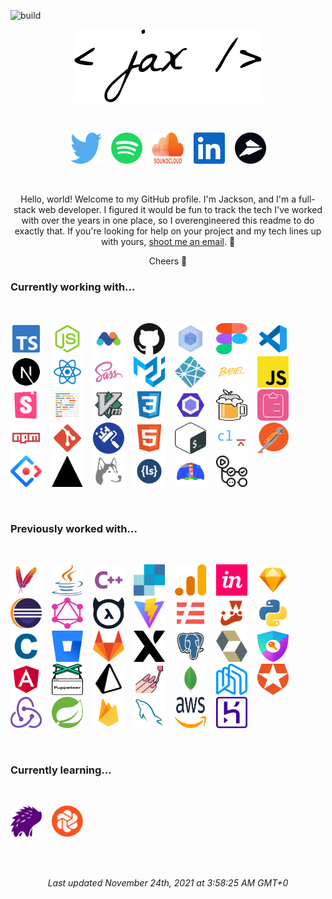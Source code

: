 ![build](https://github.com/jacksonblankenship/jacksonblankenship/actions/workflows/build.yml/badge.svg)<br/><p align=center><img src="./assets/_.svg" alt="Jackson Blankenship" width=300 /></p><br><p align=center><a href="https://twitter.com/env_jackson" target="_blank" rel="noopener noreferrer"><img src="./assets/twitter.svg" alt="twitter" width=50 height=50 /></a>&nbsp;&nbsp;&nbsp;&nbsp;<a href="https://open.spotify.com/user/1240355717?si=Vf0XhUsDRnGYHza5j5STIQ" target="_blank" rel="noopener noreferrer"><img src="./assets/spotify.svg" alt="spotify" width=50 height=50 /></a>&nbsp;&nbsp;&nbsp;&nbsp;<a href="https://soundcloud.com/jacksonblankenship" target="_blank" rel="noopener noreferrer"><img src="./assets/soundcloud.svg" alt="soundcloud" width=50 height=50 /></a>&nbsp;&nbsp;&nbsp;&nbsp;<a href="https://www.linkedin.com/in/jacksonblankenship/" target="_blank" rel="noopener noreferrer"><img src="./assets/linkedin.svg" alt="linkedin" width=50 height=50 /></a>&nbsp;&nbsp;&nbsp;&nbsp;<a href="https://flylance.com/" target="_blank" rel="noopener noreferrer"><img src="./assets/flylance.svg" alt="flylance" width=50 height=50 /></a></p><br><p align=center>Hello, world! Welcome to my GitHub profile. I'm Jackson, and I'm a full-stack web developer. I figured it would be fun to track the tech I've worked with over the years in one place, so I overengineered this readme to do exactly that. If you're looking for help on your project and my tech lines up with yours, <a href="mailto:jacksblan@gmail.com">shoot me an email</a>. 🚀</p><p align=center>Cheers 👋</p><h3>Currently working with...</h3><br><p style="display: flex; flex-wrap: wrap;"><a href="https://www.typescriptlang.org/" target="_blank" rel="noopener noreferrer"><img src="./assets/typescript.svg" alt="typescript" width=50 height=50 /></a>&nbsp;&nbsp;&nbsp;&nbsp;<a href="https://nodejs.org/en/" target="_blank" rel="noopener noreferrer"><img src="./assets/node.svg" alt="node" width=50 height=50 /></a>&nbsp;&nbsp;&nbsp;&nbsp;<a href="https://matomo.org/" target="_blank" rel="noopener noreferrer"><img src="./assets/matomo.svg" alt="matomo" width=50 height=50 /></a>&nbsp;&nbsp;&nbsp;&nbsp;<a href="https://github.com/" target="_blank" rel="noopener noreferrer"><img src="./assets/github.svg" alt="github" width=50 height=50 /></a>&nbsp;&nbsp;&nbsp;&nbsp;<a href="https://webpack.js.org/" target="_blank" rel="noopener noreferrer"><img src="./assets/webpack.svg" alt="webpack" width=50 height=50 /></a>&nbsp;&nbsp;&nbsp;&nbsp;<a href="https://www.figma.com/" target="_blank" rel="noopener noreferrer"><img src="./assets/figma.svg" alt="figma" width=50 height=50 /></a>&nbsp;&nbsp;&nbsp;&nbsp;<a href="https://code.visualstudio.com/" target="_blank" rel="noopener noreferrer"><img src="./assets/vscode.svg" alt="vscode" width=50 height=50 /></a>&nbsp;&nbsp;&nbsp;&nbsp;<a href="https://nextjs.org/" target="_blank" rel="noopener noreferrer"><img src="./assets/next.svg" alt="next" width=50 height=50 /></a>&nbsp;&nbsp;&nbsp;&nbsp;<a href="https://reactjs.org/" target="_blank" rel="noopener noreferrer"><img src="./assets/reactts.svg" alt="reactts" width=50 height=50 /></a>&nbsp;&nbsp;&nbsp;&nbsp;<a href="https://sass-lang.com/" target="_blank" rel="noopener noreferrer"><img src="./assets/sass.svg" alt="sass" width=50 height=50 /></a>&nbsp;&nbsp;&nbsp;&nbsp;<a href="https://material-ui.com/" target="_blank" rel="noopener noreferrer"><img src="./assets/material-ui.svg" alt="material-ui" width=50 height=50 /></a>&nbsp;&nbsp;&nbsp;&nbsp;<a href="https://www.netlify.com/" target="_blank" rel="noopener noreferrer"><img src="./assets/netlify.svg" alt="netlify" width=50 height=50 /></a>&nbsp;&nbsp;&nbsp;&nbsp;<a href="https://babeljs.io/" target="_blank" rel="noopener noreferrer"><img src="./assets/babel.svg" alt="babel" width=50 height=50 /></a>&nbsp;&nbsp;&nbsp;&nbsp;<a href="https://www.javascript.com/" target="_blank" rel="noopener noreferrer"><img src="./assets/javascript.svg" alt="javascript" width=50 height=50 /></a>&nbsp;&nbsp;&nbsp;&nbsp;<a href="https://storybook.js.org/" target="_blank" rel="noopener noreferrer"><img src="./assets/storybook.svg" alt="storybook" width=50 height=50 /></a>&nbsp;&nbsp;&nbsp;&nbsp;<a href="https://prettier.io/" target="_blank" rel="noopener noreferrer"><img src="./assets/prettier.svg" alt="prettier" width=50 height=50 /></a>&nbsp;&nbsp;&nbsp;&nbsp;<a href="https://en.wikipedia.org/wiki/Vim_(text_editor)" target="_blank" rel="noopener noreferrer"><img src="./assets/vim.svg" alt="vim" width=50 height=50 /></a>&nbsp;&nbsp;&nbsp;&nbsp;<a href="https://en.wikipedia.org/wiki/CSS" target="_blank" rel="noopener noreferrer"><img src="./assets/css3.svg" alt="css3" width=50 height=50 /></a>&nbsp;&nbsp;&nbsp;&nbsp;<a href="https://eslint.org/" target="_blank" rel="noopener noreferrer"><img src="./assets/eslint.svg" alt="eslint" width=50 height=50 /></a>&nbsp;&nbsp;&nbsp;&nbsp;<a href="https://brew.sh/" target="_blank" rel="noopener noreferrer"><img src="./assets/homebrew.svg" alt="homebrew" width=50 height=50 /></a>&nbsp;&nbsp;&nbsp;&nbsp;<a href="https://react-hook-form.com/" target="_blank" rel="noopener noreferrer"><img src="./assets/react-hook-form.svg" alt="react-hook-form" width=50 height=50 /></a>&nbsp;&nbsp;&nbsp;&nbsp;<a href="https://www.npmjs.com/" target="_blank" rel="noopener noreferrer"><img src="./assets/npm.svg" alt="npm" width=50 height=50 /></a>&nbsp;&nbsp;&nbsp;&nbsp;<a href="https://git-scm.com/" target="_blank" rel="noopener noreferrer"><img src="./assets/git.svg" alt="git" width=50 height=50 /></a>&nbsp;&nbsp;&nbsp;&nbsp;<a href="https://www.whitesourcesoftware.com/free-developer-tools/renovate/" target="_blank" rel="noopener noreferrer"><img src="./assets/renovate.svg" alt="renovate" width=50 height=50 /></a>&nbsp;&nbsp;&nbsp;&nbsp;<a href="https://en.wikipedia.org/wiki/HTML5" target="_blank" rel="noopener noreferrer"><img src="./assets/html5.svg" alt="html5" width=50 height=50 /></a>&nbsp;&nbsp;&nbsp;&nbsp;<a href="https://en.wikipedia.org/wiki/Bash_(Unix_shell)" target="_blank" rel="noopener noreferrer"><img src="./assets/bash.svg" alt="bash" width=50 height=50 /></a>&nbsp;&nbsp;&nbsp;&nbsp;<a href="https://commitlint.js.org/" target="_blank" rel="noopener noreferrer"><img src="./assets/commitlint.svg" alt="commitlint" width=50 height=50 /></a>&nbsp;&nbsp;&nbsp;&nbsp;<a href="https://www.postman.com/" target="_blank" rel="noopener noreferrer"><img src="./assets/postman.svg" alt="postman" width=50 height=50 /></a>&nbsp;&nbsp;&nbsp;&nbsp;<a href="https://ant.design/" target="_blank" rel="noopener noreferrer"><img src="./assets/ant.svg" alt="ant" width=50 height=50 /></a>&nbsp;&nbsp;&nbsp;&nbsp;<a href="https://vercel.com/" target="_blank" rel="noopener noreferrer"><img src="./assets/vercel.svg" alt="vercel" width=50 height=50 /></a>&nbsp;&nbsp;&nbsp;&nbsp;<a href="https://typicode.github.io/husky/" target="_blank" rel="noopener noreferrer"><img src="./assets/husky.svg" alt="husky" width=50 height=50 /></a>&nbsp;&nbsp;&nbsp;&nbsp;<a href="http://lesscss.org/" target="_blank" rel="noopener noreferrer"><img src="./assets/less.svg" alt="less" width=50 height=50 /></a>&nbsp;&nbsp;&nbsp;&nbsp;<a href="https://web.dev/" target="_blank" rel="noopener noreferrer"><img src="./assets/lighthouse.svg" alt="lighthouse" width=50 height=50 /></a>&nbsp;&nbsp;&nbsp;&nbsp;<a href="https://github.com/features/actions" target="_blank" rel="noopener noreferrer"><img src="./assets/actions.svg" alt="actions" width=50 height=50 /></a></p><br><h3>Previously worked with...</h3><br><p style="display: flex; flex-wrap: wrap;"><a href="https://maven.apache.org/" target="_blank" rel="noopener noreferrer"><img src="./assets/maven.svg" alt="maven" width=50 height=50 /></a>&nbsp;&nbsp;&nbsp;&nbsp;<a href="https://en.wikipedia.org/wiki/Java_(programming_language)" target="_blank" rel="noopener noreferrer"><img src="./assets/java.svg" alt="java" width=50 height=50 /></a>&nbsp;&nbsp;&nbsp;&nbsp;<a href="https://en.wikipedia.org/wiki/C%2B%2B" target="_blank" rel="noopener noreferrer"><img src="./assets/cpp.svg" alt="cpp" width=50 height=50 /></a>&nbsp;&nbsp;&nbsp;&nbsp;<a href="https://sendgrid.com/" target="_blank" rel="noopener noreferrer"><img src="./assets/sendgrid.svg" alt="sendgrid" width=50 height=50 /></a>&nbsp;&nbsp;&nbsp;&nbsp;<a href="https://analytics.google.com/" target="_blank" rel="noopener noreferrer"><img src="./assets/analytics.svg" alt="analytics" width=50 height=50 /></a>&nbsp;&nbsp;&nbsp;&nbsp;<a href="https://www.invisionapp.com/" target="_blank" rel="noopener noreferrer"><img src="./assets/invision.svg" alt="invision" width=50 height=50 /></a>&nbsp;&nbsp;&nbsp;&nbsp;<a href="https://www.sketch.com/" target="_blank" rel="noopener noreferrer"><img src="./assets/sketch.svg" alt="sketch" width=50 height=50 /></a>&nbsp;&nbsp;&nbsp;&nbsp;<a href="https://www.eclipse.org/downloads/" target="_blank" rel="noopener noreferrer"><img src="./assets/eclipse.svg" alt="eclipse" width=50 height=50 /></a>&nbsp;&nbsp;&nbsp;&nbsp;<a href="https://graphql.org/" target="_blank" rel="noopener noreferrer"><img src="./assets/graphql.svg" alt="graphql" width=50 height=50 /></a>&nbsp;&nbsp;&nbsp;&nbsp;<a href="https://hasura.io/" target="_blank" rel="noopener noreferrer"><img src="./assets/hasura.svg" alt="hasura" width=50 height=50 /></a>&nbsp;&nbsp;&nbsp;&nbsp;<a href="https://vitejs.dev/" target="_blank" rel="noopener noreferrer"><img src="./assets/vite.svg" alt="vite" width=50 height=50 /></a>&nbsp;&nbsp;&nbsp;&nbsp;<a href="https://www.serverless.com/" target="_blank" rel="noopener noreferrer"><img src="./assets/serverless.svg" alt="serverless" width=50 height=50 /></a>&nbsp;&nbsp;&nbsp;&nbsp;<a href="https://jestjs.io/" target="_blank" rel="noopener noreferrer"><img src="./assets/jest.svg" alt="jest" width=50 height=50 /></a>&nbsp;&nbsp;&nbsp;&nbsp;<a href="https://www.python.org/" target="_blank" rel="noopener noreferrer"><img src="./assets/python.svg" alt="python" width=50 height=50 /></a>&nbsp;&nbsp;&nbsp;&nbsp;<a href="https://en.wikipedia.org/wiki/C_(programming_language)" target="_blank" rel="noopener noreferrer"><img src="./assets/c.svg" alt="c" width=50 height=50 /></a>&nbsp;&nbsp;&nbsp;&nbsp;<a href="https://bitbucket.org/product/" target="_blank" rel="noopener noreferrer"><img src="./assets/bitbucket.svg" alt="bitbucket" width=50 height=50 /></a>&nbsp;&nbsp;&nbsp;&nbsp;<a href="https://about.gitlab.com/" target="_blank" rel="noopener noreferrer"><img src="./assets/gitlab.svg" alt="gitlab" width=50 height=50 /></a>&nbsp;&nbsp;&nbsp;&nbsp;<a href="https://xstate.js.org/docs/" target="_blank" rel="noopener noreferrer"><img src="./assets/xstate.svg" alt="xstate" width=50 height=50 /></a>&nbsp;&nbsp;&nbsp;&nbsp;<a href="https://www.postgresql.org/" target="_blank" rel="noopener noreferrer"><img src="./assets/postgresql.svg" alt="postgresql" width=50 height=50 /></a>&nbsp;&nbsp;&nbsp;&nbsp;<a href="https://hibernate.org/" target="_blank" rel="noopener noreferrer"><img src="./assets/hibernate.svg" alt="hibernate" width=50 height=50 /></a>&nbsp;&nbsp;&nbsp;&nbsp;<a href="https://next-auth.js.org/" target="_blank" rel="noopener noreferrer"><img src="./assets/next-auth.svg" alt="next-auth" width=50 height=50 /></a>&nbsp;&nbsp;&nbsp;&nbsp;<a href="https://angular.io/" target="_blank" rel="noopener noreferrer"><img src="./assets/angular.svg" alt="angular" width=50 height=50 /></a>&nbsp;&nbsp;&nbsp;&nbsp;<a href="https://pptr.dev/" target="_blank" rel="noopener noreferrer"><img src="./assets/puppeteer.svg" alt="puppeteer" width=50 height=50 /></a>&nbsp;&nbsp;&nbsp;&nbsp;<a href="https://www.prisma.io/" target="_blank" rel="noopener noreferrer"><img src="./assets/prisma.svg" alt="prisma" width=50 height=50 /></a>&nbsp;&nbsp;&nbsp;&nbsp;<a href="https://styled-components.com/" target="_blank" rel="noopener noreferrer"><img src="./assets/styled.svg" alt="styled" width=50 height=50 /></a>&nbsp;&nbsp;&nbsp;&nbsp;<a href="https://www.mongodb.com/" target="_blank" rel="noopener noreferrer"><img src="./assets/mongo.svg" alt="mongo" width=50 height=50 /></a>&nbsp;&nbsp;&nbsp;&nbsp;<a href="https://nhost.io/" target="_blank" rel="noopener noreferrer"><img src="./assets/nhost.svg" alt="nhost" width=50 height=50 /></a>&nbsp;&nbsp;&nbsp;&nbsp;<a href="https://auth0.com/" target="_blank" rel="noopener noreferrer"><img src="./assets/auth0.svg" alt="auth0" width=50 height=50 /></a>&nbsp;&nbsp;&nbsp;&nbsp;<a href="https://redux.js.org/" target="_blank" rel="noopener noreferrer"><img src="./assets/redux.svg" alt="redux" width=50 height=50 /></a>&nbsp;&nbsp;&nbsp;&nbsp;<a href="https://spring.io/" target="_blank" rel="noopener noreferrer"><img src="./assets/spring.svg" alt="spring" width=50 height=50 /></a>&nbsp;&nbsp;&nbsp;&nbsp;<a href="https://firebase.google.com/" target="_blank" rel="noopener noreferrer"><img src="./assets/firebase.svg" alt="firebase" width=50 height=50 /></a>&nbsp;&nbsp;&nbsp;&nbsp;<a href="https://www.mysql.com/" target="_blank" rel="noopener noreferrer"><img src="./assets/mysql.svg" alt="mysql" width=50 height=50 /></a>&nbsp;&nbsp;&nbsp;&nbsp;<a href="https://aws.amazon.com/" target="_blank" rel="noopener noreferrer"><img src="./assets/aws.svg" alt="aws" width=50 height=50 /></a>&nbsp;&nbsp;&nbsp;&nbsp;<a href="https://www.heroku.com/" target="_blank" rel="noopener noreferrer"><img src="./assets/heroku.svg" alt="heroku" width=50 height=50 /></a></p><br><h3>Currently learning...</h3><br><p style="display: flex; flex-wrap: wrap;"><a href="https://percy.io/" target="_blank" rel="noopener noreferrer"><img src="./assets/percy.svg" alt="percy" width=50 height=50 /></a>&nbsp;&nbsp;&nbsp;&nbsp;<a href="https://www.chromatic.com/" target="_blank" rel="noopener noreferrer"><img src="./assets/chromatic.svg" alt="chromatic" width=50 height=50 /></a></p><br><br><p align=center><i>Last updated November 24th, 2021 at 3:58:25 AM GMT+0</i></p>